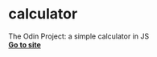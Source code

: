 # calculator
The Odin Project: a simple calculator in JS   
**[Go to site](https://solovlad.github.io/calculator/)**
